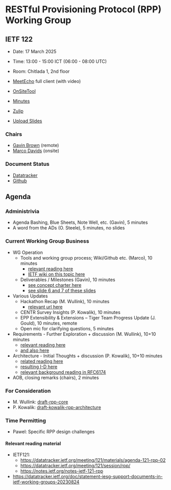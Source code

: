 
# RESTful Provisioning Protocol (RPP) Working Group

## IETF 122

* Date: 17 March 2025
* Time: 13:00 - 15:00 ICT (06:00 - 08:00 UTC)
* Room: Chitlada 1, 2nd floor

* [MeetEcho](https://meetings.conf.meetecho.com/ietf122/?session=34021) full client (with video)
* [OnSiteTool](https://meetings.conf.meetecho.com/onsite122/?session=34021)

* [Minutes](https://codimd.ietf.org/notes-ietf-122-rpp)
* [Zulip](https://zulip.ietf.org/#narrow/stream/rpp)
* [Upload Slides](https://datatracker.ietf.org/meeting/122/session/rpp)

### Chairs

* [Gavin Brown](https://datatracker.ietf.org/person/gavin.brown@icann.org) (remote)
* [Marco Davids](https://datatracker.ietf.org/person/marco.davids@sidn.nl) (onsite)

### Document Status

* [Datatracker](https://datatracker.ietf.org/wg/rpp/documents/)
* [Github](https://github.com/ietf-wg-rpp/wg-materials/blob/main/rpp-document-status.md)
  
## Agenda

### Administrivia

* Agenda Bashing, Blue Sheets, Note Well, etc. (Gavin), 5 minutes
* A word from the ADs (O. Steele), 5 minutes, no slides
<!--
* Updates of Old Work, Chairs, 10 minutes
-->
### Current Working Group Business
* WG Operation
  - Tools and working group process; Wiki/Github etc. (Marco), 10 minutes
    - [relevant reading here](https://datatracker.ietf.org/doc/html/rfc8874)
    - [IETF wiki on this topic here](https://chairs.ietf.org/github)
  - Deliverables / Milestones (Gavin), 10 minutes
    - [see concept charter here](https://github.com/SIDN/ietf-wg-rpp-charter/blob/main/rpp-charter.md)
    - [see slide 6 and 7 of these slides](https://datatracker.ietf.org/meeting/121/materials/slides-121-rpp-charter-discussion-slides-00)
* Various Updates
  - Hackathon Recap (M. Wullink), 10 minutes
    - [relevant url here](https://www.ietf.org/meeting/hackathons/122-hackathon/)
  - CENTR Survey Insights (P. Kowalik), 10 minutes
  - EPP Extensibility & Extensions – Tiger Team Progress Update (J. Gould), 10 minutes, remote
  - Open mic for clarifying questions, 5 minutes
* Requirements - Further Exploration + discussion (M. Wullink), 10+10 minutes
  - [relevant reading here](https://github.com/SIDN/ietf-wg-rpp-charter/blob/main/requirements.md)
  - [and also here](https://datatracker.ietf.org/meeting/121/materials/slides-121-rpp-rpp-drafts-requirements-01)
* Architecture - Initial Thoughts + discussion (P. Kowalik), 10+10 minutes
  - [related reading here](https://github.com/pawel-kow/RPP-architecture)
  - [resulting I-D here](https://datatracker.ietf.org/doc/draft-kowalik-rpp-architecture/)
  - [relevant background reading in RFC6174](https://datatracker.ietf.org/doc/html/rfc6174#section-4.2.3)
* AOB, closing remarks (chairs), 2 minutes
<!-- slack: 8 minutes -->

### For Consideration

* M. Wullink: [draft-rpp-core](https://datatracker.ietf.org/doc/draft-rpp-core/)
* P. Kowalik: [draft-kowalik-rpp-architecture](https://datatracker.ietf.org/doc/draft-kowalik-rpp-architecture/)
  
### Time Permitting

* Pawel: Specific RPP design challenges

#### Relevant reading material

* IETF121:
  - https://datatracker.ietf.org/meeting/121/materials/agenda-121-rpp-02
  - https://datatracker.ietf.org/meeting/121/session/rpp/
  - https://notes.ietf.org/notes-ietf-121-rpp
* https://datatracker.ietf.org/doc/statement-iesg-support-documents-in-ietf-working-groups-20230824

